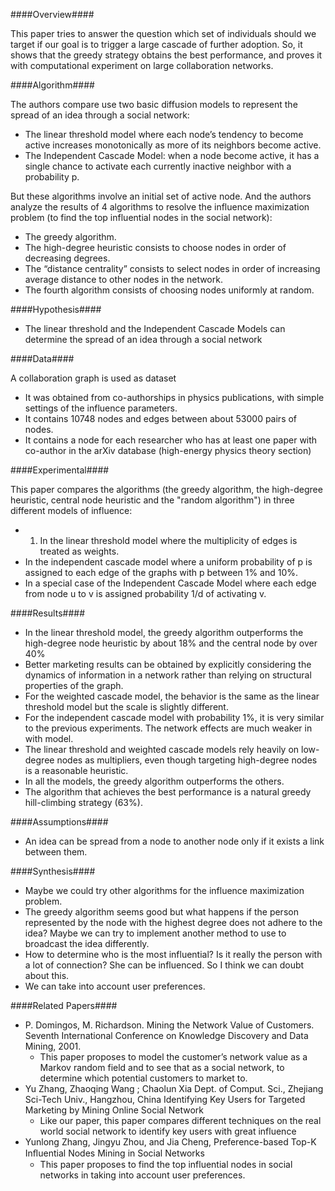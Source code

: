 ####Overview####

This paper tries to answer the question which set of individuals should we target if our goal is to trigger a large cascade of further adoption. So, it shows that the greedy strategy obtains the best performance, and proves it with computational experiment on large collaboration networks.

####Algorithm####

The authors compare use two basic diffusion models to represent the spread of an idea through a social network:
- The linear threshold model where each node’s tendency to become active increases monotonically as more of its neighbors become active.
- The Independent Cascade Model: when a node become active, it has a single chance to activate each currently inactive neighbor with a probability p.


But these algorithms involve an initial set of active node. And the authors analyze the results of 4 algorithms to resolve the influence maximization problem (to find the top influential nodes in the social network):
- The greedy algorithm.
- The high-degree heuristic consists to choose nodes in order of decreasing degrees.
- The “distance centrality” consists to select nodes in order of increasing average distance to other nodes in the network.
- The fourth algorithm consists of choosing nodes uniformly at random.

####Hypothesis####

- The linear threshold and the Independent Cascade Models can determine the spread of an idea through a social network

####Data####

A collaboration graph is used as dataset
- It was obtained from co-authorships in physics publications, with simple settings of the influence parameters.
- It contains 10748 nodes and edges between about 53000 pairs of nodes.
- It contains a node for each researcher who has at least one paper with co-author in the arXiv database (high-energy physics theory section)

####Experimental####

This paper compares the algorithms (the greedy algorithm, the high-degree heuristic, central node heuristic and the "random algorithm") in three different models of influence:
- 1. In the linear threshold model where the multiplicity of edges is treated as weights.
- In the independent cascade model where a uniform probability of p is assigned to each edge of the graphs with p between 1% and 10%.
- In a special case of the Independent Cascade Model where each edge from node u to v is assigned probability 1/d of activating v.
 
####Results####

- In the linear threshold model, the greedy algorithm outperforms the high-degree node heuristic by about 18% and the central node by over 40%
- Better marketing results can be obtained by explicitly considering the dynamics of information in a network rather than relying on structural properties of the graph.
- For the weighted cascade model, the behavior is the same as the linear threshold model but the scale is slightly different.
- For the independent cascade model with probability 1%, it is very similar to the previous experiments. The network effects are much weaker in with model.
- The linear threshold and weighted cascade models rely heavily on low-degree nodes as multipliers, even though targeting high-degree nodes is a reasonable heuristic.
- In all the models, the greedy algorithm outperforms the others.
- The algorithm that achieves the best performance is a natural greedy hill-climbing strategy (63%).

####Assumptions####

- An idea can be spread from a node to another node only if it exists a link between them.

####Synthesis####

- Maybe we could try other algorithms for the influence maximization problem.
- The greedy algorithm seems good but what happens if the person represented by the node with the highest degree does not adhere to the idea? Maybe we can try to implement another method to use to broadcast the idea differently.
- How to determine who is the most influential? Is it really the person with a lot of connection? She can be influenced. So I think we can doubt about this. 
- We can take into account user preferences.

####Related Papers####
- P. Domingos, M. Richardson. Mining the Network Value of Customers. Seventh International Conference on Knowledge Discovery and Data Mining, 2001.
  - This paper proposes to model the customer’s network value as a Markov random field and to see that as a social network, to determine which potential customers to market to.
- Yu Zhang, Zhaoqing Wang ; Chaolun Xia Dept. of Comput. Sci., Zhejiang Sci-Tech Univ., Hangzhou, China Identifying Key Users for Targeted Marketing by Mining Online Social Network
  - Like our paper, this paper compares different techniques on the real world social network to identify key users with great influence
- Yunlong Zhang, Jingyu Zhou, and Jia Cheng, Preference-based Top-K Inﬂuential Nodes Mining in Social Networks 
  - This paper proposes to find the top influential nodes in social networks in taking into account user preferences. 

